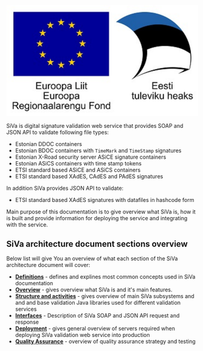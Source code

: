 <!--# Introduction-->

<div class="eu-logo">
    <img src="img/siva/eu_logo.svg" />
</div>

SiVa is digital signature validation web service that provides SOAP and JSON
API to validate following file types:

 * Estonian DDOC containers
 * Estonian BDOC containers with `TimeMark` and `TimeStamp` signatures
 * Estonian X-Road security server ASiCE signature containers
 * Estonian ASiCS containers with time stamp tokens
 * ETSI standard based ASiCE and ASiCS containers
 * ETSI standard based XAdES, CAdES and PAdES signatures

 In addition SiVa provides JSON API to validate:

  * ETSI standard based XAdES signatures with datafiles in hashcode form

Main purpose of this documentation is to give overview what SiVa is, how it is built and provide information for deploying the service and integrating with the service.

## SiVa architecture document sections overview

Below list will give You an overview of what each section of the
SiVa architecture document will cover:

* [**Definitions**](siva2/definitions) - defines and explines most common concepts used in SiVa documentation
* [**Overview**](siva2/overview) - gives overview what SiVa is and
  it's main features.
* [**Structure and activities**](siva2/structure_and_activities) - gives overview of
  main SiVa subsystems and and and base validation Java libraries
  used for different validation services
* [**Interfaces**](siva2/interfaces) - Description of SiVa
   SOAP and JSON API request and response
* [**Deployment**](siva2/deployment) - gives general overview of
  servers required when deploying SiVa validation web service
  into production
* [**Quality Assurance**](siva2/qa_strategy) - overview of quality assurance strategy and testing

